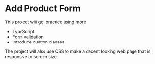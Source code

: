 # Add Product Form

This project will get practice using more 
- TypeScript
- Form validation
- Introduce custom classes

The project will also use CSS to make a decent looking web page
that is responsive to screen size.